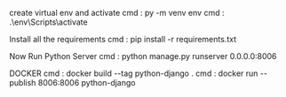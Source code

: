 create virtual env and activate
cmd : py -m venv env
cmd : .\env\Scripts\activate

Install all the requirements
cmd : pip install -r requirements.txt

Now Run Python Server
cmd : python manage.py runserver 0.0.0.0:8006


DOCKER
cmd : docker build --tag python-django .
cmd : docker run --publish 8006:8006 python-django
